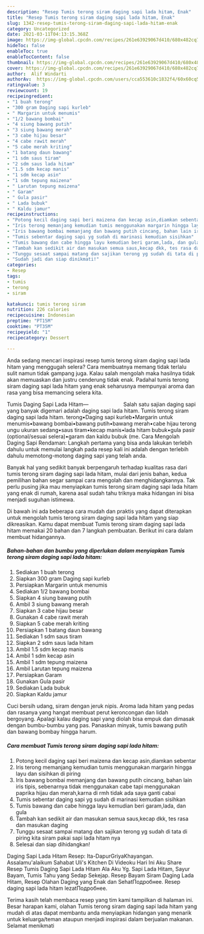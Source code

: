 ```yaml
---
description: "Resep Tumis terong siram daging sapi lada hitam, Enak"
title: "Resep Tumis terong siram daging sapi lada hitam, Enak"
slug: 1342-resep-tumis-terong-siram-daging-sapi-lada-hitam-enak
category: Uncategorized
date: 2021-03-11T04:13:15.368Z
image: https://img-global.cpcdn.com/recipes/261e63929067d410/680x482cq70/tumis-terong-siram-daging-sapi-lada-hitam-foto-resep-utama.jpg
hideToc: false
enableToc: true
enableTocContent: false
thumbnail: https://img-global.cpcdn.com/recipes/261e63929067d410/680x482cq70/tumis-terong-siram-daging-sapi-lada-hitam-foto-resep-utama.jpg
cover: https://img-global.cpcdn.com/recipes/261e63929067d410/680x482cq70/tumis-terong-siram-daging-sapi-lada-hitam-foto-resep-utama.jpg
author:  Alif Windarti
authorAv:  https://img-global.cpcdn.com/users/cca553610c1832f4/60x60cq50/avatar.jpg
ratingvalue: 3
reviewcount: 19
recipeingredient:
- "1 buah terong"
- "300 gram Daging sapi kurleb"
- " Margarin untuk menumis"
- "1/2 bawang bombai"
- "4 siung bawang putih"
- "3 siung bawang merah"
- "3 cabe hijau besar"
- "4 cabe rawit merah"
- "5 cabe merah kriting"
- "1 batang daun bawang"
- "1 sdm saus tiram"
- "2 sdm saus lada hitam"
- "1.5 sdm kecap manis"
- "1 sdm kecap asin"
- "1 sdm tepung maizena"
- " Larutan tepung maizena"
- " Garam"
- " Gula pasir"
- " Lada bubuk"
- " Kaldu jamur"
recipeinstructions:
- "Potong kecil daging sapi beri maizena dan kecap asin,diamkan sebentar"
- "Iris terong memanjang kemudian tumis menggunakan margarin hingga layu dan sisihkan di piring"
- "Iris bawang bombai memanjang dan bawang putih cincang, bahan lain iris tipis, sebenarnya tidak menggunakan cabe tapi menggunakan paprika hijau dan merah,karna di rmh tidak ada saya ganti cabai"
- "Tumis sebentar daging sapi yg sudah di marinasi kemudian sisihkan"
- "Tumis bawang dan cabe hingga layu kemudian beri garam,lada, dan gula"
- "Tambah kan sedikit air dan masukan semua saus,kecap dkk, tes rasa dan masukan daging"
- "Tunggu sesaat sampai matang dan sajikan terong yg sudah di tata di piring kita siram pakai sapi lada hitam nya"
- "Sudah jadi dan siap dinikmati!"
categories:
- Resep
tags:
- tumis
- terong
- siram

katakunci: tumis terong siram 
nutrition: 226 calories
recipecuisine: Indonesian
preptime: "PT15M"
cooktime: "PT35M"
recipeyield: "1"
recipecategory: Dessert

---
```



Anda sedang mencari inspirasi resep tumis terong siram daging sapi lada hitam yang menggugah selera? Cara membuatnya memang tidak terlalu sulit namun tidak gampang juga. Kalau salah mengolah maka hasilnya tidak akan memuaskan dan justru cenderung tidak enak. Padahal tumis terong siram daging sapi lada hitam yang enak seharusnya mempunyai aroma dan rasa yang bisa memancing selera kita.


Tumis Daging Sapi Lada Hitam—⠀⠀⠀⠀⠀⠀⠀⠀⠀Salah satu sajian daging sapi yang banyak digemari adalah daging sapi lada hitam. Tumis terong siram daging sapi lada hitam. terong•Daging sapi kurleb•Margarin untuk menumis•bawang bombai•bawang putih•bawang merah•cabe hijau terong ungu ukuran sedang•saus tiram•kecap manis•lada hitam bubuk•gula pasir (optional/sesuai selera)•garam dan kaldu bubuk (me. Cara Mengolah Daging Sapi Rendaman: Langkah pertama yang bisa anda lakukan terlebih dahulu untuk memulai langkah pada resep kali ini adalah dengan terlebih dahulu memotong-motong daging sapi yang telah anda.

Banyak hal yang sedikit banyak berpengaruh terhadap kualitas rasa dari tumis terong siram daging sapi lada hitam, mulai dari jenis bahan, kedua pemilihan bahan segar sampai cara mengolah dan menghidangkannya. Tak perlu pusing jika mau menyiapkan tumis terong siram daging sapi lada hitam yang enak di rumah, karena asal sudah tahu triknya maka hidangan ini bisa menjadi suguhan istimewa.


Di bawah ini ada beberapa cara mudah dan praktis yang dapat diterapkan untuk mengolah tumis terong siram daging sapi lada hitam yang siap dikreasikan. Kamu dapat membuat Tumis terong siram daging sapi lada hitam memakai 20 bahan dan 7 langkah pembuatan. Berikut ini cara dalam membuat hidangannya.

<!--inarticleads1-->

##### Bahan-bahan dan bumbu yang diperlukan dalam menyiapkan Tumis terong siram daging sapi lada hitam:

1. Sediakan 1 buah terong
1. Siapkan 300 gram Daging sapi kurleb
1. Persiapkan  Margarin untuk menumis
1. Sediakan 1/2 bawang bombai
1. Siapkan 4 siung bawang putih
1. Ambil 3 siung bawang merah
1. Siapkan 3 cabe hijau besar
1. Gunakan 4 cabe rawit merah
1. Siapkan 5 cabe merah kriting
1. Persiapkan 1 batang daun bawang
1. Sediakan 1 sdm saus tiram
1. Siapkan 2 sdm saus lada hitam
1. Ambil 1.5 sdm kecap manis
1. Ambil 1 sdm kecap asin
1. Ambil 1 sdm tepung maizena
1. Ambil  Larutan tepung maizena
1. Persiapkan  Garam
1. Gunakan  Gula pasir
1. Sediakan  Lada bubuk
1. Siapkan  Kaldu jamur


Cuci bersih udang, siram dengan jeruk nipis. Aroma lada hitam yang pedas dan rasanya yang hangat membuat perut keroncongan dan lidah bergoyang. Apalagi kalau daging sapi yang diolah bisa empuk dan dimasak dengan bumbu-bumbu yang pas. Panaskan minyak, tumis bawang putih dan bawang bombay hingga harum. 

<!--inarticleads2-->

##### Cara membuat Tumis terong siram daging sapi lada hitam:

1. Potong kecil daging sapi beri maizena dan kecap asin,diamkan sebentar
1. Iris terong memanjang kemudian tumis menggunakan margarin hingga layu dan sisihkan di piring
1. Iris bawang bombai memanjang dan bawang putih cincang, bahan lain iris tipis, sebenarnya tidak menggunakan cabe tapi menggunakan paprika hijau dan merah,karna di rmh tidak ada saya ganti cabai
1. Tumis sebentar daging sapi yg sudah di marinasi kemudian sisihkan
1. Tumis bawang dan cabe hingga layu kemudian beri garam,lada, dan gula
1. Tambah kan sedikit air dan masukan semua saus,kecap dkk, tes rasa dan masukan daging
1. Tunggu sesaat sampai matang dan sajikan terong yg sudah di tata di piring kita siram pakai sapi lada hitam nya
1. Selesai dan siap dihidangkan!

Daging Sapi Lada Hitam Resep: Ita-DapurGriyaKhayangan. Assalamu&#39;alaikum Sahabat Uli&#39;s Kitchen Di Videoku Hari Ini Aku Share Resep Tumis Daging Sapi Lada Hitam Ala Aku Yg. Sapi Lada Hitam, Sayur Bayam, Tumis Tahu yang Sedap Sekejap. Resep Bayam Siram Daging Lada Hitam, Resep Olahan Daging yang Enak dan SehatПодробнее. Resep daging sapi lada hitam lezatПодробнее. 

Terima kasih telah membaca resep yang tim kami tampilkan di halaman ini. Besar harapan kami, olahan Tumis terong siram daging sapi lada hitam yang mudah di atas dapat membantu anda menyiapkan hidangan yang menarik untuk keluarga/teman ataupun menjadi inspirasi dalam berjualan makanan. Selamat menikmati
